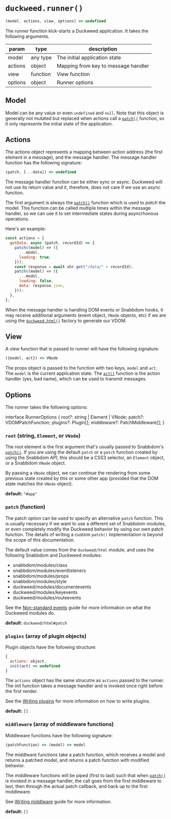 # `duckweed.runner()`

```javascript
(model, actions, view, options) => undefined
```

The runner function kick-starts a Duckweed application. It takes the following
arguments.

| param       | type            | description                           |
|-------------|-----------------|---------------------------------------|
| model       | any type        | The initial application state         |
| actions     | object          | Mapping from key to message handler   |
| view        | function        | View function                         |
| options     | object          | Runner options                        |

## Model

Model can be any value or even `undefined` and `null`. Note that this object is
generally not mutated but replaced when actions call a [`patch()`](./patch.md)
function, so it only represents the initial state of the application.

## Actions

The actions object represents a mapping between action address (the first
element in a message), and the message handler. The message handler function has
the following signature:

```javascript
(patch, [...data]) => undefined
```

The message handler function can be either sync or async. Duckweed will not use
its return value and it, therefore, does not care if we use an async function.

The first argument is always the [`patch()`](./patch.md) function which is used
to *patch* the model. This function can be called multiple times within the
message handler, so we can use it to set intermediate states during asyncrhonous
operations.

Here's an example:

```javascript
const actions = {
  getData: async (patch, recordId) => {
    patch((model) => ({
      ...model,
      loading: true,
    }));
    const response = await xhr.get("/data/" + recordId);
    patch((model) => ({
      ...model,
      loading: false,
      data: response.json,
    }));
  },
};
```

When the message handler is handling DOM events or Snabbdom hooks, it may
receive additional arguments (event object, `VNode` objects, etc) if we are
using the [`duckweed.html()`](./html.md) factory to generate our VDOM.

## View

A view function that is passed to runner will have the following signature:

```javascript
({model, act}) => VNode
```

The props object is passed to the function with two keys, `model` and `act`. The
`model` is the current application state. The [`act()`](./act.md) function is
the action handler (yes, bad name), which can be used to transmit messages.

## Options

The runner takes the following options:

interface RunnerOptions {
  root?: string | Element | VNode;
  patch?: VDOMPatchFunction;
  plugins?: Plugin[];
  middleware?: PatchMiddleware[];
}

### `root` (string, `Element`, or `VNode`)

The root element is the first argument that's usually passed to Snabbdom's
[`patch()`](https://github.com/snabbdom/snabbdom#patch). If you are using the
default `patch` or a `patch` function created by using the Snabbdom API, this
should be a CSS3 selector, an `Element` object, or a Snabbdom `VNode` object.

By passing a `VNode` object, we can continue the rendering from some previous
state created by this or some other app (provided that the DOM state matches the
`VNode` object).

**default:** `"#app"`

### `patch` (function)

The patch option can be used to specify an alternative `patch` function. This is
usually necessary if we want to use a different set of Snabbdom modules, or even
completely modify the Duckweed behavior by using our own patch function. The
details of writing a custom `patch()` implementation is beyond the scope of this
documentation.

The default value comes from the `duckweed/html` module, and uses the following
Snabbdom and Duckweed modules:

- snabbdom/modules/class
- snabbdom/modules/eventlisteners
- snabbdom/modules/props
- snabbdom/modules/style
- duckweed/modules/documentevents
- duckweed/modules/keyevents
- duckweed/modules/routeevents

See the [Non-standard events](../guide/non-standard-events) guide for more
information on what the Duckweed modules do.

**default:** `duckweed/html#patch`

### `plugins` (array of plugin objects)

Plugin objects have the following structure:

```javascript
{
  actions: object,
  init(act) => undefined
}
```

The `actions` object has the same strucutre as `actions` passed to the runner.
The init function takes a message handler and is invoked once right before the
first render.

See the [Writing plugins](../guide/plugins.md) for more information on how to
write plugins.

**default:** `[]`

### `middleware` (array of middleware functions)

Middleware functions have the following signature:

```javascript
(patchFunction) => (model) => model
```

The middlware functions take a patch function, which receives a model and
returns a patched model, and returns a patch function with modified behavior.

The middleware functions will be piped (first to last) such that when
[`patch()`](./patch.md) is invoked in a message handler, the call goes from the
first middleware to last, then through the actual patch callback, and back up to
the first middleware.

See [Writing middlware](../guide/middlware.md) guide for more information.

**default:** `[]`
